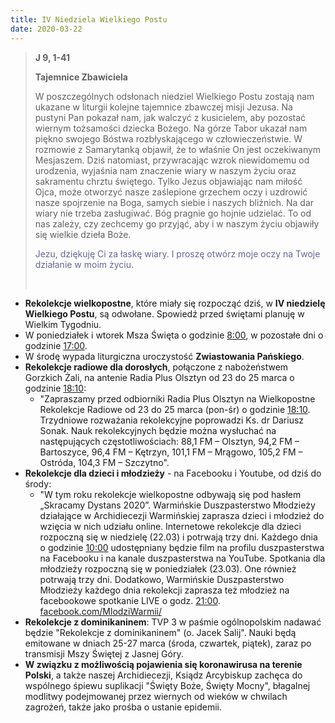 ```yaml
---
title: IV Niedziela Wielkiego Postu
date: 2020-03-22
---
```


> **J 9, 1-41**
>
> **Tajemnice Zbawiciela**
>
> W poszczególnych odsłonach niedziel Wielkiego Postu zostają nam ukazane w liturgii kolejne tajemnice zbawczej misji Jezusa. Na pustyni Pan pokazał nam, jak walczyć z kusicielem, aby pozostać wiernym tożsamości dziecka Bożego. Na górze Tabor ukazał nam piękno swojego Bóstwa rozbłyskającego w człowieczeństwie. W rozmowie z Samarytanką objawił, że to właśnie On jest oczekiwanym Mesjaszem. Dziś natomiast, przywracając wzrok niewidomemu od urodzenia, wyjaśnia nam znaczenie wiary w naszym życiu oraz sakramentu chrztu świętego. Tylko Jezus objawiając nam miłość Ojca, może otworzyć nasze zaślepione grzechem oczy i uzdrowić nasze spojrzenie na Boga, samych siebie i naszych bliźnich. Na dar wiary nie trzeba zasługiwać. Bóg pragnie go hojnie udzielać. To od  nas zależy, czy zechcemy go przyjąć, aby i w naszym życiu objawiły się wielkie dzieła Boże.
>
> <span style="color: #666699;">Jezu, dziękuję Ci za łaskę wiary. I proszę otwórz moje oczy na Twoje działanie w moim życiu. </span>
>
> &nbsp;


- **Rekolekcje wielkopostne**, które miały się rozpocząć dziś, w **IV niedzielę Wielkiego Postu**, są odwołane. Spowiedź przed świętami planuję w Wielkim Tygodniu.
- W poniedziałek i wtorek Msza Święta o godzinie <u>8:00</u>, w pozostałe dni o godzinie <u>17:00</u>.
- W środę wypada liturgiczna uroczystość **Zwiastowania Pańskiego**.
- **Rekolekcje radiowe dla dorosłych**, połączone z nabożeństwem Gorzkich Żali, na antenie Radia Plus Olsztyn od 23 do 25 marca o godzinie <u>18:10</u>:
  - "Zapraszamy przed odbiorniki Radia Plus Olsztyn na Wielkopostne Rekolekcje Radiowe od 23 do 25 marca (pon-śr) o godzinie <u>18:10</u>. Trzydniowe rozważania rekolekcyjne poprowadzi Ks. dr Dariusz Sonak. Nauk rekolekcyjnych będzie można wysłuchać na następujących częstotliwościach: 88,1 FM – Olsztyn, 94,2 FM – Bartoszyce, 96,4 FM – Kętrzyn, 101,1 FM – Mrągowo, 105,2 FM – Ostróda, 104,3 FM – Szczytno".
- **Rekolekcje dla dzieci i młodzieży** - na Facebooku i Youtube, od dziś do środy:
  - "W tym roku rekolekcje wielkopostne odbywają się pod hasłem „Skracamy Dystans 2020”. Warmińskie Duszpasterstwo Młodzieży działające w Archidiecezji Warmińskiej zaprasza dzieci i młodzież do wzięcia w nich udziału online.
Internetowe rekolekcje dla dzieci rozpoczną się w niedzielę (22.03) i potrwają trzy dni. Każdego dnia o godzinie <u>10:00</u> udostępniany będzie film na profilu duszpasterstwa na Facebooku i na kanale duszpasterstwa na YouTube.
Spotkania dla młodzieży rozpoczną się w poniedziałek (23.03). One również potrwają trzy dni. Dodatkowo, Warmińskie Duszpasterstwo Młodzieży każdego dnia rekolekcji zaprasza też młodzież na facebookowe spotkanie LIVE o godz. <u>21:00</u>.
[facebook.com/MlodziWarmii/](http://https://www.facebook.com/MlodziWarmii/)
- **Rekolekcje z dominikaninem**: TVP 3 w paśmie ogólnopolskim nadawać będzie "Rekolekcje z dominikaninem" (o. Jacek Salij". Nauki będą emitowane w dniach 25-27 marca (środa, czwartek, piątek), zaraz po transmisji Mszy Świętej z Jasnej Góry.
- **W związku z możliwością pojawienia się koronawirusa na terenie Polski**, a także naszej Archidiecezji, Ksiądz Arcybiskup zachęca do wspólnego śpiewu suplikacji "Święty Boże, Święty Mocny", błagalnej modlitwy podejmowanej przez wiernych od wieków w chwilach zagrożeń, także jako prośba o ustanie epidemii.
